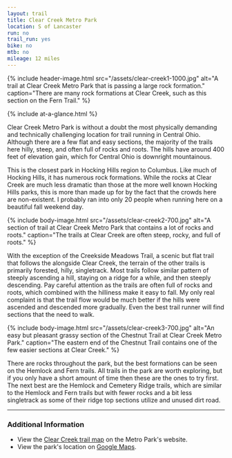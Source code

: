 ```yaml
---
layout: trail
title: Clear Creek Metro Park
location: S of Lancaster
run: no
trail_run: yes
bike: no
mtb: no
mileage: 12 miles
---
```


{% include header-image.html src="/assets/clear-creek1-1000.jpg" alt="A trail at Clear Creek Metro Park that is passing a large rock formation." caption="There are many rock formations at Clear Creek, such as this section on the Fern Trail." %}

{% include at-a-glance.html %}

Clear Creek Metro Park is without a doubt the most physically demanding and technically challenging location for trail running in Central Ohio. Although there are a few flat and easy sections, the majority of the trails here hilly, steep, and often full of rocks and roots. The hills have around 400 feet of elevation gain, which for Central Ohio is downright mountainous.

This is the closest park in Hocking Hills region to Columbus. Like much of Hocking Hills, it has numerous rock formations. While the rocks at Clear Creek are much less dramatic than those at the more well known Hocking Hills parks, this is more than made up for by the fact that the crowds here are non-existent. I probably ran into only 20 people when running here on a beautiful fall weekend day.

{% include body-image.html src="/assets/clear-creek2-700.jpg" alt="A section of trail at Clear Creek Metro Park that contains a lot of rocks and roots." caption="The trails at Clear Creek are often steep, rocky, and full of roots." %}

With the exception of the Creekside Meadows Trail, a scenic but flat trail that follows the alongside Clear Creek, the terrain of the other trails is primarily forested, hilly, singletrack. Most trails follow similar pattern of steeply ascending a hill, staying on a ridge for a while, and then steeply descending. Pay careful attention as the trails are often full of rocks and roots, which combined with the hilliness make it easy to fall. My only real complaint is that the trail flow would be much better if the hills were ascended and descended more gradually. Even the best trail runner will find sections that the need to walk.

{% include body-image.html src="/assets/clear-creek3-700.jpg" alt="An easy but pleasant grassy section of the Chestnut Trail at Clear Creek Metro Park." caption="The eastern end of the Chestnut Trail contains one of the few easier sections at Clear Creek." %}

There are rocks throughout the park, but the best formations can be seen on the Hemlock and Fern trails. All trails in the park are worth exploring, but if you only have a short amount of time then these are the ones to try first. The next best are the Hemlock and Cemetery Ridge trails, which are similar to the Hemlock and Fern trails but with fewer rocks and a bit less singletrack as some of their ridge top sections utilize and unused dirt road.


---

### Additional Information
* View the [Clear Creek trail map](http://www.metroparks.net/parks-and-trails/clear-creek/park-map/) on the Metro Park's website.
* View the park's location on [Google Maps](https://goo.gl/maps/mzW3LfJTpxs).

